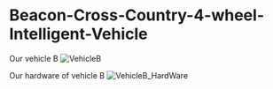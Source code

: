 # Beacon-Cross-Country-4-wheel-Intelligent-Vehicle

Our vehicle B
![VehicleB](https://user-images.githubusercontent.com/89890055/212494044-836aba33-7857-4601-a718-031653e43119.JPG)

Our hardware of vehicle B
![VehicleB_HardWare](https://user-images.githubusercontent.com/89890055/212494063-47f8dea2-1069-4553-abd1-f223d6d28702.JPG)
